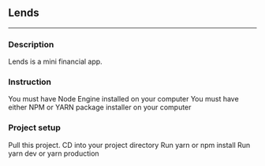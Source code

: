 ## Lends

---

### Description
Lends is a mini financial app.

### Instruction
You must have Node Engine installed on your computer
You must have either NPM or YARN package installer on your computer

### Project setup
Pull this project.
CD into your project directory
Run yarn or npm install
Run yarn dev or yarn production